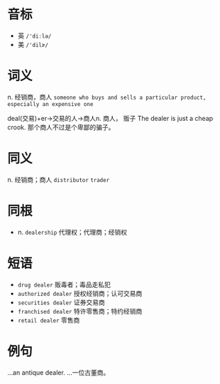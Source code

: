 # 音标

- 英 `/'diːlə/`
- 美 `/'dilɚ/`

# 词义

n. 经销商，商人
`someone who buys and sells a particular product, especially an expensive one`



deal(交易)+er→交易的人→商人n. 商人， 贩子 The dealer is just a cheap crook. 那个商人不过是个卑鄙的骗子。

# 同义

n. 经销商；商人
`distributor` `trader`

# 同根

- n. `dealership` 代理权；代理商；经销权

# 短语

- `drug dealer` 贩毒者；毒品走私犯
- `authorized dealer` 授权经销商；认可交易商
- `securities dealer` 证券交易商
- `franchised dealer` 特许零售商；特约经销商
- `retail dealer` 零售商

# 例句

...an antique dealer.
…一位古董商。


